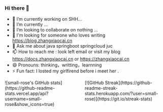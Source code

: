 ### Hi there 👋

<!--
**small-rose/small-rose** is a ✨ _special_ ✨ repository because its `README.md` (this file) appears on your GitHub profile.

Here are some ideas to get you started:
-->

- 🔭 I’m currently working on SHH...
- 🌱 I’m currently ...
- 👯 I’m looking to collaborate on nothing ...
- 🤔 I'm looking for someone who loves writing https://blog.zhangxiaocai.cn
- 💬 Ask me about java springboot springcloud juc
- 📫 How to reach me : look left email or visit my blog https://docs.zhangxiaocai.cn or https://zhangxiaocai.cn 
- 😄 Pronouns: thinking，writting，learnning
- ⚡ Fun fact: I losted my girlfirend before i meet her .


<div style="display: flex;">
<div style="flex: 1;"> <!-- 左侧内容 -->
![small-rose's GitHub stats](https://github-readme-stats.vercel.app/api?username=small-rose&show_icons=true)
</div>
<div style="flex: 1;"> <!-- 右侧内容 -->
[![GitHub Streak](https://github-readme-streak-stats.herokuapp.com/?user=small-rose)](https://git.io/streak-stats)
</div>
</div>




